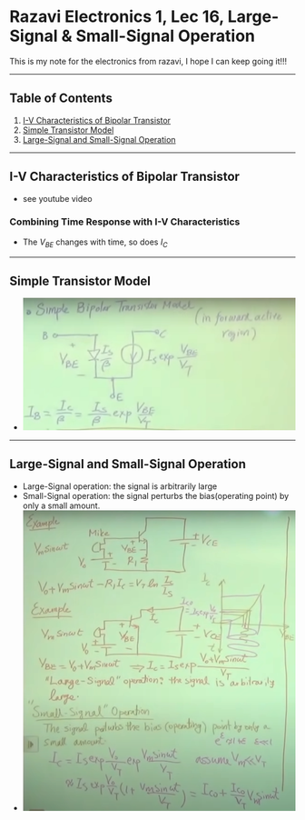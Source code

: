 # Razavi Electronics 1, Lec 16, Large-Signal & Small-Signal Operation

This is my note for the electronics from razavi, I hope I can keep going it!!!

---

## Table of Contents

1. [I-V Characteristics of Bipolar Transistor]()
2. [Simple Transistor Model]()
3. [Large-Signal and Small-Signal Operation]()




---
## I-V Characteristics of Bipolar Transistor
+ see youtube video
### Combining Time Response with I-V Characteristics
+ The $V_{BE}$ changes with time, so does $I_C$


---
## Simple Transistor Model
+ ![Simple Bipolar Transistor Model](images/SimpleBipolarTransistorModel.png)

---
## Large-Signal and Small-Signal Operation
+ Large-Signal operation: the signal is arbitrarily large
+ Small-Signal operation: the signal perturbs the bias(operating point) by only a small amount.
+ ![Small Signal Operation](images/SmallSignalOperation.png)